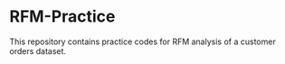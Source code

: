 # RFM-Practice

This repository contains practice codes for RFM analysis of a customer orders dataset. 
